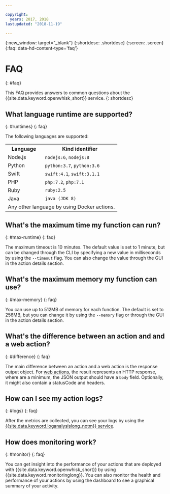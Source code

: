 ```yaml
---

copyright:
  years: 2017, 2018
lastupdated: "2018-11-19"

---
```


{:new_window: target="_blank"}
{:shortdesc: .shortdesc}
{:screen: .screen}
{:faq: data-hd-content-type='faq'}


# FAQ
{: #faq}

This FAQ provides answers to common questions about the {{site.data.keyword.openwhisk_short}} service.
{: shortdesc}


## What language runtime are supported?
{: #runtimes}
{: faq}

The following languages are supported:

<table>
  <tr>
    <th>Language</th>
    <th>Kind identifier</th>
  </tr>
  <tr>
    <td>Node.js</td>
    <td><code>nodejs:6</code>, <code>nodejs:8</code></td>
  </tr>
  <tr>
    <td>Python</td>
    <td><code>python:3.7</code>, <code>python:3.6</code></td>
  </tr>
  <tr>
    <td>Swift</td>
    <td><code>swift:4.1</code>, <code>swift:3.1.1</code></td>
  </tr>
  <tr>
    <td>PHP</td>
    <td><code>php:7.2</code>, <code>php:7.1</code></td>
  </tr>
  <tr>
    <td>Ruby</td>
    <td><code>ruby:2.5</code></td>
  </tr>
  <tr>
    <td>Java</td>
    <td><code>java (JDK 8)</code></td>
  </tr>
  <tr>
    <td colspan="2">Any other language by using Docker actions.</td>
  </tr>
</table>


## What's the maximum time my function can run?
{: #max-runtime}
{: faq}

The maximum timeout is 10 minutes. The default value is set to 1 minute, but can be changed through the CLI by specifying a new value in milliseconds by using the `--timeout` flag. You can also change the value through the GUI in the action details section.


## What's the maximum memory my function can use?
{: #max-memory}
{: faq}

You can use up to 512MB of memory for each function. The default is set to 256MB, but you can change it by using the `--memory` flag or through the GUI in the action details section.

## What's the difference between an action and and a web action?
{: #difference}
{: faq}

The main difference between an action and a web action is the response output object. For [web actions](openwhisk_webactions.html), the result represents an HTTP response, where are a minimum, the JSON output should have a `body` field. Optionally, it might also contain a statusCode and headers.

## How can I see my action logs?
{: #logs}
{: faq}

After the metrics are collected, you can see your logs by using the [{{site.data.keyword.loganalysislong_notm}} service](openwhisk_logs.html#view-logs).


## How does monitoring work?
{: #monitor}
{: faq}

You can get insight into the performance of your actions that are deployed with {{site.data.keyword.openwhisk_short}} by using {{site.data.keyword.monitoringlong}}. You can also monitor the health and performance of your actions by using the dashboard to see a graphical summary of your activity.



